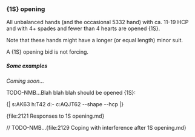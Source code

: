 ### <a name="1S_opening"> {1S} opening

All unbalanced hands (and the occasional 5332 hand) with ca. 11-19 HCP and with 4+ spades and fewer than 4 hearts are opened {1S}.

Note that these hands might have a longer (or equal length) minor suit.

A {1S} opening bid is not forcing.

##### Some examples

_Coming soon..._

TODO-NMB...Blah blah blah should be opened {1S}:

{| s:AK63 h:T42 d:- c:AQJT62 --shape --hcp |}

{file:2121 Responses to 1S opening.md}

// TODO-NMB...{file:2129 Coping with interference after 1S opening.md}
